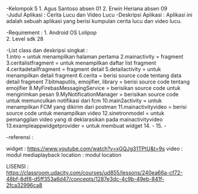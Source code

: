 -Kelompok 5 	1. Agus Santoso absen 01 	2. Erwin Heriana absen 09  
-Judul Aplikasi : Cerita Lucu dan Video Lucu  -Deskripsi Aplikasi : Aplikasi ini adalah sebuah aplikasi yang berisi kumpulan cerita lucu dan video lucu.	 			

-Requirement : 	1. Android OS  Lolipop  	
		2. Level    sdk  28  

-List class dan deskripsi singkat : 	
1.intro = untuk menampilkan halaman pertama 
2.mainactivity = fragment 
3.ceritalistfragment = untuk menampilkan daftar list fragment 
4.ceritadetailfragment = fragment detail 
5.detailactivity = untuk menampilkan detail fragment 
6.cerita = berisi source code tentang data detail fragment 
7.bitmaputils, emojifier, library = berisi source code tentang emojifier 
8.MyFirebasMessagingService = berisikan source code untuk mengirimkan pesan 
9.MyNotificationManager = berisikan source code untuk memunculkan notifikasi dari fcm 
10.main2activity = untuk menampilkan FCM yang dikirim dari postman 
11.mainactivityvideo = berisi source code untuk menampilkan video 
12.sinetronmodel = untuk pemanggilan video yang di deklarasikan pada mainactivityvideo 
13.exampleappwidgetprovider = untuk membuat widget
14. -
15. -

-referensi :

widget : https://www.youtube.com/watch?v=xGQJg31TPtU&t=9s
video : modul mediaplayback
location : modul location

LISENSI : https://classroom.udacity.com/courses/ud855/lessons/240ea66a-cf72-48bf-8df8-d5ff353a6d47/concepts/1287e3dc-4c9b-49eb-841f-2fca32996ca8
